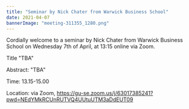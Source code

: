 ```yaml
---
title: "Seminar by Nick Chater from Warwick Business School"
date: 2021-04-07
bannerImage: "meeting-311355_1280.png"
---
```

Cordially welcome to a seminar by Nick Chater from Warwick Business School on Wednesday 7th of April, at 13:15 online via Zoom. 

Title "TBA"

Abstract: "TBA"

Time: 13.15-15.00

Location: via Zoom, https://gu-se.zoom.us/j/63017385241?pwd=NEdYMkRCUnRUTVQ4UUtuUTM3aDdEUT09
